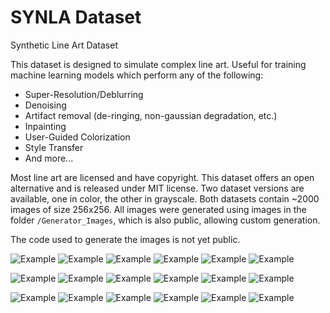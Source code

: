 # SYNLA Dataset
 Synthetic Line Art Dataset

This dataset is designed to simulate complex line art. Useful for training machine learning models which perform any of the following:
 - Super-Resolution/Deblurring
 - Denoising
 - Artifact removal (de-ringing, non-gaussian degradation, etc.)
 - Inpainting
 - User-Guided Colorization 
 - Style Transfer
 - And more...

Most line art are licensed and have copyright. This dataset offers an open alternative and is released under MIT license.
Two dataset versions are available, one in color, the other in grayscale. Both datasets contain ~2000 images of size 256x256. All images were generated using images in the folder `/Generator_Images`, which is also public, allowing custom generation.

The code used to generate the images is not yet public.

![Example][b0]
![Example][b1]
![Example][b2]
![Example][c0]
![Example][c1]
![Example][c2]

![Example][b3]
![Example][b4]
![Example][b5]
![Example][c3]
![Example][c4]
![Example][c5]

![Example][b6]
![Example][b7]
![Example][b8]
![Example][c6]
![Example][c7]
![Example][c8]

[b0]: Dataset_Grayscale/1e2fb2f838034fc7a0a43b6b0c7ab321.png "Example"
[b1]: Dataset_Grayscale/5f1ed8c90aa948b995f0360986e3bb74.png "Example"
[b2]: Dataset_Grayscale/07a3fd4cd8664fb59283d0444dae5c34.png "Example"
[b3]: Dataset_Grayscale/07c91b920fee4ae29788b62b0be3ee3c.png "Example"
[b4]: Dataset_Grayscale/5260f5d41c964c02a8c6dc0ccffb98c7.png "Example"
[b5]: Dataset_Grayscale/7239d739b4b748659c0fd11c2f8c16a2.png "Example"
[b6]: Dataset_Grayscale/7974b1a2e1ea4716b38a4fe67ebceefc.png "Example"
[b7]: Dataset_Grayscale/34975c49c334461d88f528ca66b5d347.png "Example"
[b8]: Dataset_Grayscale/40514e8fe57b46c9893f389f0c8cbc3c.png "Example"


[c0]: Dataset_Color/1ad335922eb140d09bd8dc60742eafdc.png "Example"
[c1]: Dataset_Color/3b04969f98ba406991014105c915db9a.png "Example"
[c2]: Dataset_Color/6e70e681677740cda2e2923954c0df19.png "Example"
[c3]: Dataset_Color/8b294ec517524d1f9380321a0a25baff.png "Example"
[c4]: Dataset_Color/676a145a90fb4e0a8ca1c14c09f37079.png "Example"
[c5]: Dataset_Color/a2eaefee359c4d438a48ac7573e3b7e0.png "Example"
[c6]: Dataset_Color/bfb1580391c2430484a91a204470f21e.png "Example"
[c7]: Dataset_Color/c9d5bbf3cff74a92b19f627b751891bf.png "Example"
[c8]: Dataset_Color/d40437bce4e744fd8deb83cdc386913a.png "Example"





